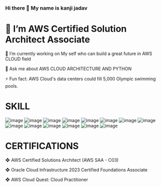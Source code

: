 ### Hi there 👋 My name is kanji jadav


# 🤔 I’m AWS Certified Solution Architect Associate

🔭 I’m currently working on My self who can build a great future in AWS CLOUD field

💬 Ask me about AWS CLOUD ARCHITECTURE AND PYTHON

⚡ Fun fact: AWS Cloud's data centers could fill 5,000 Olympic swimming pools.


# SKILL
![image](https://github.com/kanjijadav/kanjijadav/assets/114801641/b923a923-efa0-451a-b9f1-7093b656d8a0)    ![image](https://github.com/kanjijadav/kanjijadav/assets/114801641/66e5a0b7-6805-4e34-8194-5431e97e3b76)   ![image](https://github.com/kanjijadav/kanjijadav/assets/114801641/60891410-24d9-46f6-ba0a-25df44a55f3d)
![image](https://github.com/kanjijadav/kanjijadav/assets/114801641/4f3edfdf-149f-45fa-b358-ee3a2936477e)    ![image](https://github.com/kanjijadav/kanjijadav/assets/114801641/2d3f2afc-87cf-49be-96a5-2e8a2127fa24)   ![image](https://github.com/kanjijadav/kanjijadav/assets/114801641/e779be67-4977-41c2-b725-a330851ff4db)
![image](https://github.com/kanjijadav/kanjijadav/assets/114801641/62be8576-aa4e-4525-863f-70f93adb1d46)    ![image](https://github.com/kanjijadav/kanjijadav/assets/114801641/2edf373f-3fb0-4187-a158-56d0a5e6f833)   ![image](https://github.com/kanjijadav/kanjijadav/assets/114801641/a604b3f7-ab36-427d-b213-325aeca60895)  ![image](https://github.com/kanjijadav/kanjijadav/assets/114801641/df6704e9-f6ee-4037-96bb-49c314a6b63e)
![image](https://github.com/kanjijadav/kanjijadav/assets/114801641/aa86db60-fe05-4d0c-862b-4bf96fc060c9)    ![image](https://github.com/kanjijadav/kanjijadav/assets/114801641/7ea73103-556f-487c-9dd4-cdce75fdcf3b)   ![image](https://github.com/kanjijadav/kanjijadav/assets/114801641/466bd44a-b87f-40fe-8003-248e454506c0)  ![image](https://github.com/kanjijadav/kanjijadav/assets/114801641/3cd987cc-516a-4446-a843-c6c7b7b8d028)












# CERTIFICATIONS

❖ AWS Certified Solutions Architect 
 (AWS SAA - C03) 
 
❖ Oracle Cloud Infrastructure 2023 
Certified Foundations Associate 

❖ AWS Cloud Quest: Cloud Practitioner
